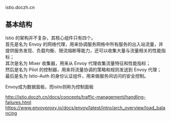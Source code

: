 istio.doczh.cn
## 基本结构
Istio 的架构并不复杂，其核心组件只有四个。  
首先是名为 Envoy 的网络代理，用来协调服务网格中所有服务的出入站流量，并提供服务发现、负载均衡、限流熔断等能力，还可以收集大量与流量相关的性能指标；  
其次是名为 Mixer 收集器，用来从 Envoy 代理收集流量特征和性能指标；  
然后是名为 Pilot 的控制器，用来将流量协调的策略和规则发送到 Envoy 代理；  
最后是名为 Istio-Auth 的身份认证组件，用来做服务间访问的安全控制。

Envoy成为数据面板，而istio则称为控制面板

http://istio.doczh.cn/docs/concepts/traffic-management/handling-failures.html
https://www.envoyproxy.io/docs/envoy/latest/intro/arch_overview/load_balancing
